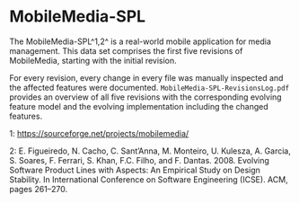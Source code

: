 # MobileMedia-SPL

The MobileMedia-SPL^1,2^ is a real-world mobile application for media management. This data set comprises the first five revisions of MobileMedia, starting with the initial revision.

For every revision, every change in every file was manually inspected and the affected features were documented.
`MobileMedia-SPL-RevisionsLog.pdf` provides an overview of all five revisions with the corresponding evolving feature model and the evolving implementation including the changed features.

1: https://sourceforge.net/projects/mobilemedia/

2: E. Figueiredo, N. Cacho, C. Sant’Anna, M. Monteiro, U. Kulesza, A. Garcia, S. Soares, F. Ferrari, S. Khan, F.C. Filho, and F. Dantas. 2008. Evolving Software Product Lines with Aspects: An Empirical Study on Design Stability. In International Conference on Software Engineering (ICSE). ACM, pages 261–270.